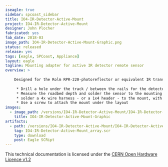 ```yaml
---
iseagle: true
sidebar: spcoast_sidebar
title: IO4-IR-Detector-Active-Mount
project: IO4-IR-Detector-Active-Mount
designer: John Plocher
fabricated: yes
fab_date: 2018-03
image_path: IO4-IR-Detector-Active-Mount-Graphic.png
status: released
release: yes
tags: [eagle, SPCoast, Appliance]
layout: eagle
tagline: Mounting adapter for active IR detector remote sensor
overview: >
    
    Designed for the Rolm RPR-220-photoreflector or equivalent IR transmitter/Detector
    
     * Drill a hole under the track / between the rails for the detector sensor 
     * Measure the roadbed depth and solder the sensor to the mounting plate such that the sensor does not extend up past the ties
     * solder a 4x wire harness - or a 1x4 header - to the mount, with the pins/wires facing down / away from the sensor
     * Use a screw to attach the mount under the layout
images:
  - image_path: /versions/IO4-IR-Detector-Active-Mount/IO4-IR-Detector-Active-Mount-Graphic.png
    title: IO4-IR-Detector-Active-Mount-Graphic
artifacts:
  - path: /versions/IO4-IR-Detector-Active-Mount/IO4-IR-Detector-Active-Mount_array.scr
    tag: IO4-IR-Detector-Active-Mount_array.scr
    type: download
    post: Eagle SCRipt
---
```



This technical documentation is licensed under the [CERN Open Hardware Licence v1.2](http://www.ohwr.org/attachments/2388/cern_ohl_v_1_2.txt)
